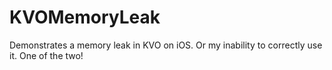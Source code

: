 KVOMemoryLeak
=============

Demonstrates a memory leak in KVO on iOS. Or my inability to correctly use it. One of the two!
